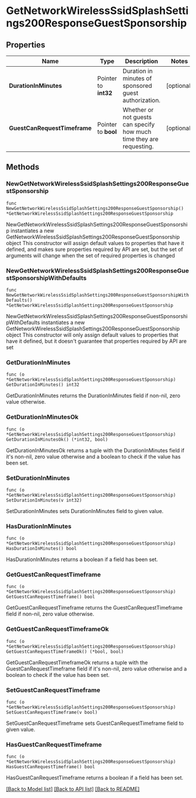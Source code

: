 # GetNetworkWirelessSsidSplashSettings200ResponseGuestSponsorship

## Properties

Name | Type | Description | Notes
------------ | ------------- | ------------- | -------------
**DurationInMinutes** | Pointer to **int32** | Duration in minutes of sponsored guest authorization. | [optional] 
**GuestCanRequestTimeframe** | Pointer to **bool** | Whether or not guests can specify how much time they are requesting. | [optional] 

## Methods

### NewGetNetworkWirelessSsidSplashSettings200ResponseGuestSponsorship

`func NewGetNetworkWirelessSsidSplashSettings200ResponseGuestSponsorship() *GetNetworkWirelessSsidSplashSettings200ResponseGuestSponsorship`

NewGetNetworkWirelessSsidSplashSettings200ResponseGuestSponsorship instantiates a new GetNetworkWirelessSsidSplashSettings200ResponseGuestSponsorship object
This constructor will assign default values to properties that have it defined,
and makes sure properties required by API are set, but the set of arguments
will change when the set of required properties is changed

### NewGetNetworkWirelessSsidSplashSettings200ResponseGuestSponsorshipWithDefaults

`func NewGetNetworkWirelessSsidSplashSettings200ResponseGuestSponsorshipWithDefaults() *GetNetworkWirelessSsidSplashSettings200ResponseGuestSponsorship`

NewGetNetworkWirelessSsidSplashSettings200ResponseGuestSponsorshipWithDefaults instantiates a new GetNetworkWirelessSsidSplashSettings200ResponseGuestSponsorship object
This constructor will only assign default values to properties that have it defined,
but it doesn't guarantee that properties required by API are set

### GetDurationInMinutes

`func (o *GetNetworkWirelessSsidSplashSettings200ResponseGuestSponsorship) GetDurationInMinutes() int32`

GetDurationInMinutes returns the DurationInMinutes field if non-nil, zero value otherwise.

### GetDurationInMinutesOk

`func (o *GetNetworkWirelessSsidSplashSettings200ResponseGuestSponsorship) GetDurationInMinutesOk() (*int32, bool)`

GetDurationInMinutesOk returns a tuple with the DurationInMinutes field if it's non-nil, zero value otherwise
and a boolean to check if the value has been set.

### SetDurationInMinutes

`func (o *GetNetworkWirelessSsidSplashSettings200ResponseGuestSponsorship) SetDurationInMinutes(v int32)`

SetDurationInMinutes sets DurationInMinutes field to given value.

### HasDurationInMinutes

`func (o *GetNetworkWirelessSsidSplashSettings200ResponseGuestSponsorship) HasDurationInMinutes() bool`

HasDurationInMinutes returns a boolean if a field has been set.

### GetGuestCanRequestTimeframe

`func (o *GetNetworkWirelessSsidSplashSettings200ResponseGuestSponsorship) GetGuestCanRequestTimeframe() bool`

GetGuestCanRequestTimeframe returns the GuestCanRequestTimeframe field if non-nil, zero value otherwise.

### GetGuestCanRequestTimeframeOk

`func (o *GetNetworkWirelessSsidSplashSettings200ResponseGuestSponsorship) GetGuestCanRequestTimeframeOk() (*bool, bool)`

GetGuestCanRequestTimeframeOk returns a tuple with the GuestCanRequestTimeframe field if it's non-nil, zero value otherwise
and a boolean to check if the value has been set.

### SetGuestCanRequestTimeframe

`func (o *GetNetworkWirelessSsidSplashSettings200ResponseGuestSponsorship) SetGuestCanRequestTimeframe(v bool)`

SetGuestCanRequestTimeframe sets GuestCanRequestTimeframe field to given value.

### HasGuestCanRequestTimeframe

`func (o *GetNetworkWirelessSsidSplashSettings200ResponseGuestSponsorship) HasGuestCanRequestTimeframe() bool`

HasGuestCanRequestTimeframe returns a boolean if a field has been set.


[[Back to Model list]](../README.md#documentation-for-models) [[Back to API list]](../README.md#documentation-for-api-endpoints) [[Back to README]](../README.md)


